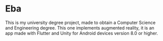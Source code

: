 # Eba

This is my university degree project, made to obtain a Computer Science and Engineering degree. This one implements augmented reality, it is an app made with Flutter and Unity for Android devices version 8.0 or higher.
